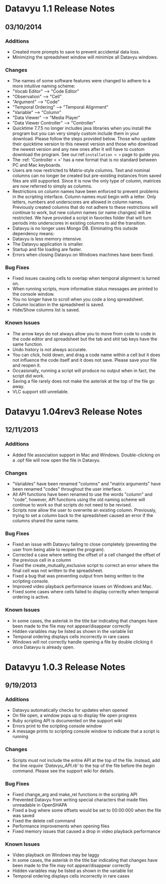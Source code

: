 # Datavyu 1.1 Release Notes
## 03/10/2014

### Additions
* Created more prompts to save to prevent accidental data loss.
* Minimizing the spreadsheet window will minimize all Datavyu windows.

### Changes
* The names of some software features were changed to adhere to a more intuitive naming scheme:
* "Vocab Editor" --> "Code Editor"
* "Observation" --> "Cell"
* "Argument" --> "Code" 
* "Temporal Ordering" --> "Temporal Alignment"
* "Variable" --> "Column"
* "Data Viewer" --> "Media Player" 
* "Data Viewer Controller" --> "Controller" 
* Quicktime 7.7.5 no longer includes java libraries when you install the program but you can very simply custom  include them in your download. Please follow the steps provided below. Those who update their quicktime version to this newest version and those who download the newest version and any new ones after it will have to custom download the program. See our:ref:`installation < >` page to guide you. 
* The :ref: 'Controller < >' has a new format that is no standard between PC and Mac keyboards.
* Users are now restricted to Matrix-style columns. Text and nominal columns can no longer be created but pre-existing instances from saved files are still supported. Since it is now the only type of column, matrices are now referred to simply as columns.
* Restrictions on column names have been enforced to prevent problems in the scripting interface. Column names must begin with a letter. Only letters, numbers and underscores are allowed in column names. Previously created columns that do not adhere to these restrictions will continue to work, but new column names (or name changes) will be restricted. We have provided a script in favorites folder that will turn periods into underscores in existing columns to aid the transition. 
* Datavyu is no longer uses Mongo DB. Eliminating this outside dependency means:
* Datavyu is less memory intensive.
* The Datavyu application is smaller.
* Startup and file loading are faster.
* Errors when closing Datavyu on Windows machines have been fixed.

### Bug Fixes
* Fixed issues causing cells to overlap when temporal alignment is turned on.
* When running scripts, more informative status messages are printed to the console window.
* You no longer have to scroll when you code a long spreadsheet.
* Column location in the spreadsheet is saved.
* Hide/Show columns list is saved. 

### Known Issues
* The arrow keys do not always allow you to move from code to code in the code editor and spreadsheet but the tab and shit tab keys have the same function. 
* Undo history is not always accurate.
* You can click, hold down, and drag a code name within a cell but it does not influence the code itself and it does not save. Please save your file and reopen it. 
* Occasionally, running a script will produce no output when in fact, the script did work.
* Saving a file rarely does not make the asterisk at the top of the file go away.
* VLC support still unreliable.




# Datavyu 1.04rev3 Release Notes
## 12/11/2013

### Additions
* Added file association support in Mac and Windows. Double-clicking on a .opf file will now open the file in Datavyu.

### Changes
* "Variables" have been renamed "columns" and "matrix arguments" have been renamed "codes" throughout the user interface.
* All API functions have been renamed to use the words "column" and "code", however, API functions using the old naming scheme will continue to work so that scripts do not need to be revised.
* Scripts now allow the user to overwrite an existing column. Previously, trying to set a column back to the spreadsheet caused an error if the columns shared the same name.

### Bug Fixes
* Fixed an issue with Datavyu failing to close completely (preventing the user from being able to reopen the program).
* Corrected a case where setting the offset of a cell changed the offset of the previous cell in a column
* Fixed the create\_mutually\_exclusive script to correct an error where the final cell was not written to the spreadsheet.
* Fixed a bug that was preventing output from being written to the scripting console.
* Improved video playback performance issues on Windows and Mac.
* Fixed some cases where cells failed to display correctly when temporal ordering is active.

### Known Issues
  * In some cases, the asterisk in the title bar indicating that changes have been made to the file may not appear/disappear correctly
  * Hidden variables may be listed as shown in the variable list
  * Temporal ordering displays cells incorrectly in rare cases
  * Windows will not correctly handle opening a file by double clicking it once Datavyu is already open.

# Datavyu 1.0.3 Release Notes
## 9/19/2013

### Additions
  * Datavyu automatically checks for updates when opened
  * On file open, a window pops up to display file open progress
  * Ruby scripting API is documented on the support wiki
  * Errors print to the scripting console window
  * A message prints to scripting console window to indicate that a script is running

### Changes
 * Scripts must not include the entire API at the top of the file. Instead, add the line _require ‘Datavyu\_API.rb'_ to the top of the file before the _begin_ command. Please see the support wiki for details.

### Bug Fixes
  * Fixed change_arg and make_rel functions in the scripting API
  * Prevented Datavyu from writing special characters that made files unreadable in OpenSHAPA
  * Fixed a bug where some offsets would be set to 00:00:000 when the file was saved
  * Fixed the delete cell command
  * Performance improvements when opening files
  * Fixed memory issues that caused a drop in video playback performance

### Known Issues
  * Video playback on Windows may be laggy
  * In some cases, the asterisk in the title bar indicating that changes have been made to the file may not appear/disappear correctly
  * Hidden variables may be listed as shown in the variable list
  * Temporal ordering displays cells incorrectly in rare cases
